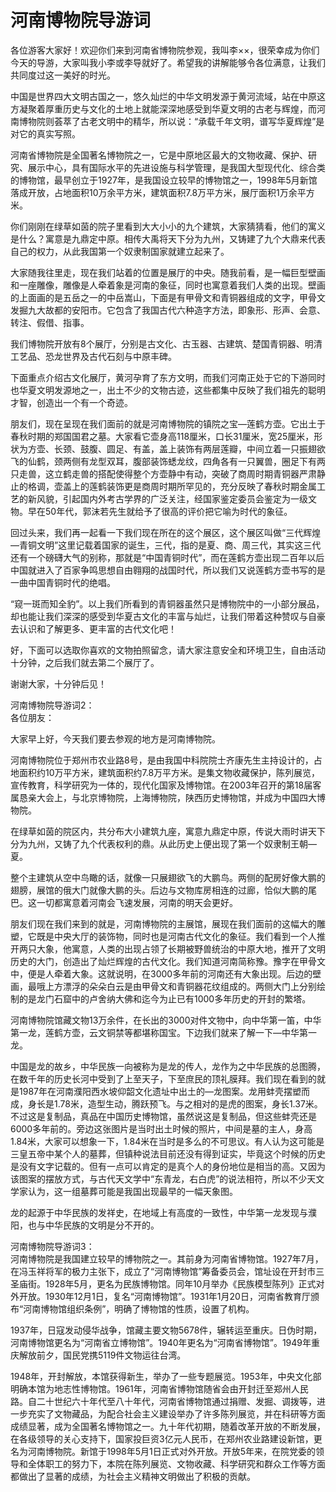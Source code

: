 # 河南博物院导游词  
各位游客大家好！欢迎你们来到河南省博物院参观，我叫李××，很荣幸成为你们今天的导游，大家叫我小李或李导就好了。希望我的讲解能够令各位满意，让我们共同度过这一美好的时光。  

中国是世界四大文明古国之一，悠久灿烂的中华文明发源于黄河流域，站在中原这方凝聚着厚重历史与文化的土地上就能深深地感受到华夏文明的古老与辉煌，而河南博物院则荟萃了古老文明中的精华，所以说：“承载千年文明，谱写华夏辉煌”是对它的真实写照。  

河南省博物院是全国著名博物院之一，它是中原地区最大的文物收藏、保护、研究、展示中心，具有国际水平的先进设施与科学管理，是我国大型现代化、综合类的博物馆，最早创立于1927年，是我国设立较早的博物馆之一，1998年5月新馆落成开放，占地面积10万余平方米，建筑面积7.8万平方米，展厅面积1万余平方米。  

你们刚刚在绿草如茵的院子里看到大大小小的九个建筑，大家猜猜看，他们的寓义是什么？寓意是九鼎定中原。相传大禹将天下分为九州，又铸建了九个大鼎来代表自己的权力，从此我国第一个奴隶制国家就建立起来了。  

大家随我往里走，现在我们站着的位置是展厅的中央。随我前看，是一幅巨型壁画和一座雕像，雕像是人牵着象是河南的象征，同时也寓意着我们人类的出现。壁画的上面画的是五岳之一的中岳嵩山，下面是有甲骨文和青铜器组成的文字，甲骨文发掘九大故都的安阳市。它包含了我国古代六种造字方法，即象形、形声、会意、转注、假借、指事。  

我们博物院开放有8个展厅，分别是古文化、古玉器、古建筑、楚国青铜器、明清工艺品、恐龙世界及古代石刻与中原丰碑。  

下面重点介绍古文化展厅，黄河孕育了东方文明，而我们河南正处于它的下游同时也华夏文明发源地之一，出土不少的文物古迹，这些都集中反映了我们祖先的聪明才智，创造出一个有一个奇迹。  

朋友们，现在呈现在我们面前的就是河南博物院的镇院之宝—莲鹤方壶。它出土于春秋时期的郑国国君之墓。大家看它壶身高118厘米，口长31厘米，宽25厘米，形状为方壶、长颈、鼓腹、圆足、有盖，盖上装饰有两层莲瓣，中间立着一只振翅欲飞的仙鹤，颈两侧有龙型双耳，腹部装饰蟋龙纹，四角各有一只翼兽，圈足下有两只走兽，这立鹤走兽的搭配使得整个方壶静中有动，突破了商周时期青铜器严肃静止的格调，壶盖上的莲鹤装饰更是商周时期所罕见的，充分反映了春秋时期金属工艺的新风貌，引起国内外考古学界的广泛关注，经国家鉴定委员会鉴定为一级文物。早在50年代，郭沫若先生就给予了很高的评价把它喻为时代的象征。  

回过头来，我们再一起看一下我们现在所在的这个展区，这个展区叫做“三代辉煌—青铜文明”这里记载着国家的诞生，三代，指的是夏、商、周三代，其实这三代还有一个磅礴大气的别称，那就是“中国青铜时代”，而在莲鹤方壶出现二百年以后中国就进入了百家争鸣思想自由翱翔的战国时代，所以我们又说莲鹤方壶书写的是一曲中国青铜时代的绝唱。  

“窥一斑而知全豹”。以上我们所看到的青铜器虽然只是博物院中的一小部分展品，却也能让我们深深的感受到华夏古文化的丰富与灿烂，让我们带着这种赞叹与自豪去认识和了解更多、更丰富的古代文化吧！  

好，下面可以选取你喜欢的文物拍照留念，请大家注意安全和环境卫生，自由活动十分钟，之后我们就去第二个展厅了。  

谢谢大家，十分钟后见！  

河南博物院导游词2：  
各位朋友：  

大家早上好，今天我们要去参观的地方是河南博物院。  

河南博物院位于郑州市农业路8号，是由我国中科院院士齐康先生主持设计的，占地面积约10万平方米，建筑面积约7.8万平方米。是集文物收藏保护，陈列展览，宣传教育，科学研究为一体的，现代化国家及博物馆。在2003年召开的第18届客属恳亲大会上，与北京博物院，上海博物院，陕西历史博物馆，并成为中国四大博物院。  

在绿草如茵的院区内，共分布大小建筑九座，寓意九鼎定中原，传说大雨时讲天下分为九州，又铸了九个代表权利的鼎。从此历史上便出现了第一个奴隶制王朝—夏。  

整个主建筑从空中鸟瞰的话，就像一只展翅欲飞的大鹏鸟。两侧的配房好像大鹏的翅膀，展馆的俄大门就像大鹏的头。后边与文物库房相连的过廊，恰似大鹏的尾巴。这一切都寓意着河南会飞速发展，河南的明天会更好。  

朋友们现在我们来到的就是，河南博物院的主展馆，展现在我们面前的这幅大的雕塑，它既是中央大厅的装饰物，同时也是河南古代文化的象征。我们看到一个人推开两只大象，他寓意，人类的出现占领了长期被野兽统治的中原大地，推开了文明历史的大门，创造出了灿烂辉煌的古代文化。我们知道河南简称豫。豫字在甲骨文中，便是人牵着大象。这就说明，在3000多年前的河南还有大象出现。后边的壁画，最哦上方漂浮的朵朵白云是由甲骨文和青铜器花纹组成的。两侧大门上分别绘制的是龙门石窟中的卢舍纳大佛和迄今为止已有1000多年历史的开封的繁塔。  

河南博物院馆藏文物13万余件，在长出的3000对件文物中，向中华第一笛，中华第一龙，莲鹤方壶，云文铜禁等都堪称国宝。下边我们就来了解一下—中华第一龙。  

中国是龙的故乡，中华民族一向被称为是龙的传人，龙作为之中华民族的总图腾，在数千年的历史长河中受到了上至天子，下至庶民的顶礼膜拜。我们现在看到的就是1987年在河南濮阳西水坡仰韶文化遗址中出土的—龙图案。龙用蚌壳摆塑而成，身长是1.78米，造型生动，腾跃预飞。与之相对的是虎的图案，身长1.37米。不过这是复制品，真品在中国历史博物馆，虽然说这是复制品，但这些蚌壳还是6000多年前的。旁边这张图片是当时出土时候的照片，中间是墓的主人，身高1.84米，大家可以想象一下，1.84米在当时是多么的不可思议。有人认为这可能是三皇五帝中某个人的墓葬，但镇种说法目前还没有得到证实，毕竟这个时候的历史是没有文字记载的。但有一点可以肯定的是真个人的身份地位是相当的高。又因为该图案的摆放方式，与古代天文学中“东青龙，右白虎”的说法相符，所以不少天文学家认为，这一组墓葬可能是我国出现最早的一幅天象图。  

龙的起源于中华民族的发祥史，在地域上有高度的一致性，中华第一龙发现与濮阳，也与中华民族的文明是分不开的。  

河南博物院导游词3：  
河南博物院是我国建立较早的博物院之一。其前身为河南省博物馆。1927年7月，在冯玉祥将军的极力主张下，成立了“河南博物馆”筹备委员会，馆址设在开封市三圣庙街。1928年5月，更名为民族博物馆。同年10月举办《民族模型陈列》正式对外开放。1930年12月1日，复名“河南博物馆”。1931年1月20日，河南省教育厅颁布“河南博物馆组织条例”，明确了博物馆的性质，设置了机构。  

1937年，日寇发动侵华战争，馆藏主要文物5678件，辗转运至重庆。日伪时期，河南博物馆更名为“河南省立博物馆”。1940年更名为“河南省博物馆”。1949年重庆解放前夕，国民党携5119件文物运往台湾。  

1948年，开封解放，本馆获得新生，举办了一些专题展览。1953年，中央文化部明确本馆为地志性博物馆。1961年，河南省博物馆随省会由开封迁至郑州人民路。自二十世纪六十年代至八十年代，河南省博物馆通过捐赠、发掘、调拨等，进一步充实了文物藏品，为配合社会主义建设举办了许多陈列展览，并在科研等方面成绩显著，成为全国著名博物馆之一。九十年代初期，随着改革开放的不断发展，在各级领导的关心支持下，国家投巨资3亿元人民币，在郑州农业路建设新馆，更名为河南博物院。新馆于1998年5月1日正式对外开放。开放5年来，在院党委的领导和全体职工的努力下，本院在陈列展览、文物收藏、科学研究和群众工作等方面都做出了显著的成绩，为社会主义精神文明做出了积极的贡献。  

<!-- Last processed: 2025-07-22 03:44:21 -->
